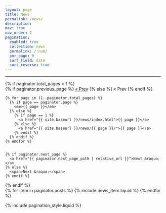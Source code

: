 ```yaml
---
layout: page
title: News
permalink: /news/
description: 
nav: true
nav_order: 2
pagination:
  enabled: true
  collection: news
  permalink: /:num/
  per_page: 9
  sort_field: date
  sort_reverse: true
---
```


<hr />
<!-- Pagination links -->
{% if paginator.total_pages > 1 %}
  <div class="pagination-links">
    {% if paginator.previous_page %}
      <a href="{{ paginator.previous_page_path | relative_url }}">&laquo; Prev</a>
    {% else %}
      <span>&laquo; Prev</span>
    {% endif %}

    {% for page in (1..paginator.total_pages) %}
      {% if page == paginator.page %}
        <em>{{ page }}</em>
      {% else %}
        {% if page == 1 %}
          <a href="{{ site.baseurl }}/news/index.html">{{ page }}</a>
        {% else %}
          <a href="{{ site.baseurl }}/news/{{ page }}/">{{ page }}</a>
        {% endif %}
      {% endif %}
    {% endfor %}


    {% if paginator.next_page %}
      <a href="{{ paginator.next_page_path | relative_url }}">Next &raquo;</a>
    {% else %}
      <span>Next &raquo;</span>
    {% endif %}
  </div>
{% endif %}

<div class="news">
  <div class="grid">
    {% for item in paginator.posts %}
      {% include news_item.liquid %}
    {% endfor %}
  </div>
</div>


{% include pagination_style.liquid %}
